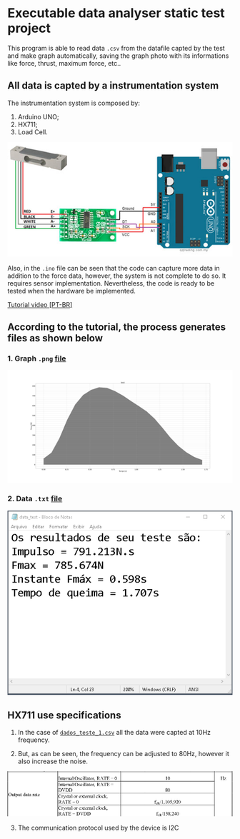 # Executable data analyser static test project
This program is able to read data `.csv` from the datafile capted by the test and make graph automatically, saving the graph photo with its informations like force, thrust, maximum force, etc..

## All data is capted by a instrumentation system

The instrumentation system is composed by:

1. Arduino UNO; 
2. HX711;
3. Load Cell. 

![](./schematic.jpg)

Also, in the `.ino` file can be seen that the code can capture more data in addition to the force data, however, the system is not complete to do so. It requires sensor implementation. Nevertheless, the code is ready to be tested when the hardware be implemented.


[Tutorial video [PT-BR]](https://www.youtube.com/watch?v=GXkCo5zUSEQ&t=8s&ab_channel=RenanLarrieu)

## According to the tutorial, the process generates files as shown below

### 1. Graph `.png` [file](Plot_test1.png)

![](./Plot_test1.png)

### 2. Data `.txt` [file](data_test.txt)

![](./print_data_txt.png)

## HX711 use specifications

1. In the case of [`dados_teste_1.csv`](dados_teste_1.csv) all the data were capted at 10Hz frequency.

2. But, as can be seen, the frequency can be adjusted to 80Hz, however it also increase the noise.

![](./output_data_rate.png)

3. The communication protocol used by the device is I2C